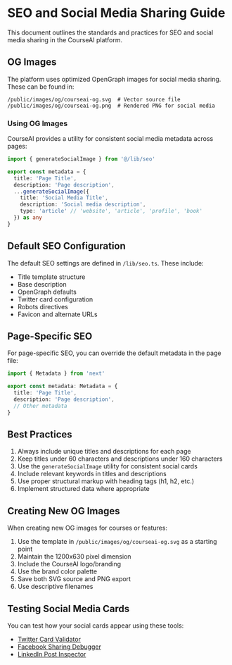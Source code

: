 # SEO and Social Media Sharing Guide

This document outlines the standards and practices for SEO and social media sharing in the CourseAI platform.

## OG Images

The platform uses optimized OpenGraph images for social media sharing. These can be found in:

```
/public/images/og/courseai-og.svg  # Vector source file
/public/images/og/courseai-og.png  # Rendered PNG for social media
```

### Using OG Images

CourseAI provides a utility for consistent social media metadata across pages:

```typescript
import { generateSocialImage } from '@/lib/seo'

export const metadata = {
  title: 'Page Title',
  description: 'Page description',
  ...generateSocialImage({
    title: 'Social Media Title',
    description: 'Social media description',
    type: 'article' // 'website', 'article', 'profile', 'book'
  }) as any
}
```

## Default SEO Configuration

The default SEO settings are defined in `/lib/seo.ts`. These include:

- Title template structure
- Base description
- OpenGraph defaults
- Twitter card configuration
- Robots directives
- Favicon and alternate URLs

## Page-Specific SEO

For page-specific SEO, you can override the default metadata in the page file:

```typescript
import { Metadata } from 'next'

export const metadata: Metadata = {
  title: 'Page Title',
  description: 'Page description',
  // Other metadata
}
```

## Best Practices

1. Always include unique titles and descriptions for each page
2. Keep titles under 60 characters and descriptions under 160 characters
3. Use the `generateSocialImage` utility for consistent social cards
4. Include relevant keywords in titles and descriptions
5. Use proper structural markup with heading tags (h1, h2, etc.)
6. Implement structured data where appropriate

## Creating New OG Images

When creating new OG images for courses or features:

1. Use the template in `/public/images/og/courseai-og.svg` as a starting point
2. Maintain the 1200x630 pixel dimension
3. Include the CourseAI logo/branding
4. Use the brand color palette
5. Save both SVG source and PNG export
6. Use descriptive filenames

## Testing Social Media Cards

You can test how your social cards appear using these tools:

- [Twitter Card Validator](https://cards-dev.twitter.com/validator)
- [Facebook Sharing Debugger](https://developers.facebook.com/tools/debug/)
- [LinkedIn Post Inspector](https://www.linkedin.com/post-inspector/)
